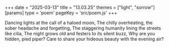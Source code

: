 +++
date = "2025-03-13"
title = "13.03.25"
themes = ["light", "sorrow"]
[params]
  type = 'poem'
  pageKey = 'src/poem.js'
+++

Dancing lights at the call of a haloed moon,
The chilly overheating, the sober headache and forgetting,
The staggering humanity lining the streets like cilia,
The night grows old and festers to its silent buzz,
Why are you hidden, pied piper?
Care to share your hideous beauty with the evening air?
